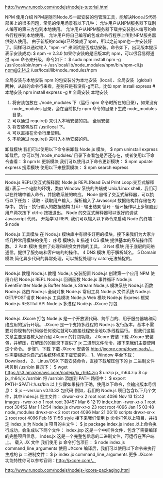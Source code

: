 <http://www.runoob.com/nodejs/nodejs-tutorial.html>

NPM 使用介绍
NPM是随同NodeJS一起安装的包管理工具，能解决NodeJS代码部署上的很多问题，常见的使用场景有以下几种：
允许用户从NPM服务器下载别人编写的第三方包到本地使用。
允许用户从NPM服务器下载并安装别人编写的命令行程序到本地使用。
允许用户将自己编写的包或命令行程序上传到NPM服务器供别人使用。
由于新版的nodejs已经集成了npm，所以之前npm也一并安装好了。同样可以通过输入 "npm -v" 来测试是否成功安装。命令如下，出现版本提示表示安装成功:
$ npm -v
2.3.0
如果你安装的是旧版本的 npm，可以很容易得通过 npm 命令来升级，命令如下：
$ sudo npm install npm -g
/usr/local/bin/npm -> /usr/local/lib/node_modules/npm/bin/npm-cli.js
npm@2.14.2 /usr/local/lib/node_modules/npm

全局安装与本地安装
npm 的包安装分为本地安装（local）、全局安装（global）两种，从敲的命令行来看，差别只是有没有-g而已，比如
npm install express          # 本地安装
npm install express -g   # 全局安装
本地安装
1. 将安装包放在 ./node_modules 下（运行 npm 命令时所在的目录），如果没有 node_modules 目录，会在当前执行 npm 命令的目录下生成 node_modules 目录。
2. 可以通过 require() 来引入本地安装的包。
全局安装
1. 将安装包放在 /usr/local 下。
2. 可以直接在命令行里使用。
3. 不能通过 require() 来引入本地安装的包。

卸载模块
我们可以使用以下命令来卸载 Node.js 模块。
$ npm uninstall express
卸载后，你可以到 /node_modules/ 目录下查看包是否还存在，或者使用以下命令查看：
$ npm ls
更新模块
我们可以使用以下命令更新模块：
$ npm update express
搜索模块
使用以下来搜索模块：
$ npm search express


***

Node.js REPL(交互式解释器)
Node.js REPL(Read Eval Print Loop:交互式解释器) 表示一个电脑的环境，类似 Window 系统的终端或 Unix/Linux shell，我们可以在终端中输入命令，并接收系统的响应。
Node 自带了交互式解释器，可以执行以下任务：
读取 - 读取用户输入，解析输入了Javascript 数据结构并存储在内存中。
执行 - 执行输入的数据结构
打印 - 输出结果
循环 - 循环操作以上步骤直到用户两次按下 ctrl-c 按钮退出。
Node 的交互式解释器可以很好的调试 Javascript 代码。
开始学习 REPL
我们可以输入以下命令来启动 Node 的终端：
$ node
>


Node.js 工具模块
在 Node.js 模块库中有很多好用的模块。接下来我们为大家介绍几种常用模块的使用：
序号	模块名 & 描述
1	OS 模块
提供基本的系统操作函数。
2	Path 模块
提供了处理和转换文件路的工具。
3	Net 模块
用于底层的网络通信。提供了服务端和客户端的的操作。
4	DNS 模块
用于解析域名。
5	Domain 模块
简化异步代码的异常处理，可以捕捉处理try catch无法捕捉的。



***

Node.js 教程
Node.js 教程
Node.js 安装配置
Node.js 创建第一个应用
NPM 使用介绍
Node.js REPL
Node.js 回调函数
Node.js 事件循环
Node.js EventEmitter
Node.js Buffer
Node.js Stream
Node.js 模块系统
Node.js 函数
Node.js 路由
Node.js 全局对象
Node.js 常用工具
Node.js 文件系统
Node.js GET/POST请求
Node.js 工具模块
Node.js Web 模块
Node.js Express 框架
Node.js RESTful API
Node.js 多进程
Node.js JXcore 打包

***

Node.js JXcore 打包
Node.js 是一个开放源代码、跨平台的、用于服务器端和网络应用的运行环境。
JXcore 是一个支持多线程的 Node.js 发行版本，基本不需要对你现有的代码做任何改动就可以直接线程安全地以多线程运行。
但我们这篇文章主要是要教大家介绍 JXcore 的打包功能。
JXcore 安装
下载 JXcore 安装包，并解压，在解压的的目录下提供了 jx 二进制文件命令，接下来我们主要使用这个命令。
步骤1、下载
下载 JXcore 安装包 http://jxcore.com/downloads/，你需要根据你自己的系统环境来下载安装包。
1、Window 平台下载：Download，
2、Linux/OSX 下载安装命令，直接下载解压包下的 jx 二进制文件拷贝到 /usr/bin 目录下：
$ wget https://s3.amazonaws.com/nodejx/jx_rh64.zip
$ unzip jx_rh64.zip
$ cp jx_rh64/jx /usr/bin
将 /usr/bin 添加到 PATH 路径中：
$ export PATH=$PATH:/usr/bin
以上步骤如果操作正确，使用以下命令，会输出版本号信息：
$ jx --version
v0.10.32
包代码
例如，我们的 Node.js 项目包含以下几个文件，其中 index.js 是主文件：
drwxr-xr-x  2 root root  4096 Nov 13 12:42 images
-rwxr-xr-x  1 root root 30457 Mar  6 12:19 index.htm
-rwxr-xr-x  1 root root 30452 Mar  1 12:54 index.js
drwxr-xr-x 23 root root  4096 Jan 15 03:48 node_modules
drwxr-xr-x  2 root root  4096 Mar 21 06:10 scripts
drwxr-xr-x  2 root root  4096 Feb 15 11:56 style
接下来我们使用 jx 命令打包以上项目，并指定 index.js 为 Node.js 项目的主文件：
$ jx package index.js index
以上命令执行成功，会生成以下两个文件：
index.jxp 这是一个中间件文件，包含了需要编译的完整项目信息。
index.jx 这是一个完整包信息的二进制文件，可运行在客户端上。
载入 JX 文件
我们使用 jx 命令打包项目：
$ node index.js command_line_arguments
使用 JXcore 编译后，我们可以使用以下命令来执行生成的 jx 二进制文件：
$ jx index.jx command_line_arguments
更多 JXcore 功能特性你可以参考官网：http://jxcore.com/。

<http://www.runoob.com/nodejs/nodejs-jxcore-packaging.html>